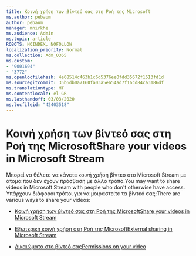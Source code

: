 ```yaml
---
title: Κοινή χρήση των βίντεό σας στη Ροή της Microsoft
ms.author: pebaum
author: pebaum
manager: mnirkhe
ms.audience: Admin
ms.topic: article
ROBOTS: NOINDEX, NOFOLLOW
localization_priority: Normal
ms.collection: Adm_O365
ms.custom:
- "9001694"
- "3772"
ms.openlocfilehash: 4e68514c463b1c6d5376ee0fdd35672f1513fd1d
ms.sourcegitcommit: 35b6db0a7160fa03a5ea54ad7f16cd84ca3186df
ms.translationtype: MT
ms.contentlocale: el-GR
ms.lasthandoff: 03/03/2020
ms.locfileid: "42403518"
---
```

# <a name="share-your-videos-in-microsoft-stream"></a><span data-ttu-id="16690-102">Κοινή χρήση των βίντεό σας στη Ροή της Microsoft</span><span class="sxs-lookup"><span data-stu-id="16690-102">Share your videos in Microsoft Stream</span></span>

<span data-ttu-id="16690-103">Μπορεί να θέλετε να κάνετε κοινή χρήση βίντεο στο Microsoft Stream με άτομα που δεν έχουν πρόσβαση με άλλο τρόπο.</span><span class="sxs-lookup"><span data-stu-id="16690-103">You may want to share videos in Microsoft Stream with people who don't otherwise have access.</span></span> <span data-ttu-id="16690-104">Υπάρχουν διάφοροι τρόποι για να μοιραστείτε τα βίντεό σας:</span><span class="sxs-lookup"><span data-stu-id="16690-104">There are various ways to share your videos:</span></span> 

- [<span data-ttu-id="16690-105">Κοινή χρήση των βίντεό σας στη Ροή της Microsoft</span><span class="sxs-lookup"><span data-stu-id="16690-105">Share your videos in Microsoft Stream</span></span>](https://docs.microsoft.com/stream/portal-share-video)

- [<span data-ttu-id="16690-106">Εξωτερική κοινή χρήση στη Ροή της Microsoft</span><span class="sxs-lookup"><span data-stu-id="16690-106">External sharing in Microsoft Stream</span></span>](https://docs.microsoft.com/stream/portal-share-video#external-sharing)

- [<span data-ttu-id="16690-107">Δικαιώματα στο βίντεό σας</span><span class="sxs-lookup"><span data-stu-id="16690-107">Permissions on your video</span></span>](https://docs.microsoft.com/stream/portal-share-video#permissions-on-your-video)